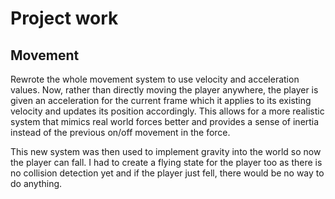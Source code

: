 # Project work
## Movement
Rewrote the whole movement system to use velocity and acceleration values. Now, rather than directly moving the player anywhere, the player is given an acceleration for the current frame which it applies to its existing velocity and updates its position accordingly. This allows for a more realistic system that mimics real world forces better and provides a sense of inertia instead of the previous on/off movement in the force.

This new system was then used to implement gravity into the world so now the player can fall. I had to create a flying state for the player too as there is no collision detection yet and if the player just fell, there would be no way to do anything.